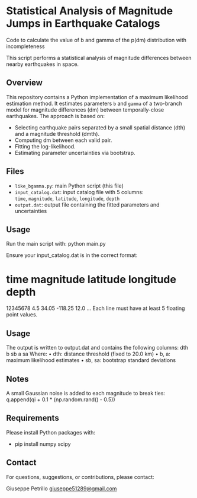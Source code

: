 # Statistical Analysis of Magnitude Jumps in Earthquake Catalogs
Code to calculate the value of b and gamma of the p(dm) distribution with incompleteness

This script performs a statistical analysis of magnitude differences between nearby earthquakes in space.

## Overview

This repository contains a Python implementation of a maximum likelihood estimation method. It estimates parameters `b` and `gamma` of a two-branch model for magnitude differences (dm) between temporally-close earthquakes. The approach is based on:

- Selecting earthquake pairs separated by a small spatial distance (dth) and a magnitude threshold (dmth).
- Computing dm between each valid pair.
- Fitting the log-likelihood.
- Estimating parameter uncertainties via bootstrap.

## Files

- `like_bgamma.py`: main Python script (this file)
- `input_catalog.dat`: input catalog file with 5 columns:  
  `time`, `magnitude`, `latitude`, `longitude`, `depth`
- `output.dat`: output file containing the fitted parameters and uncertainties

## Usage

Run the main script with:
python main.py

Ensure your input_catalog.dat is in the correct format:
# time    magnitude    latitude    longitude    depth
12345678  4.5          34.05       -118.25      12.0
...
Each line must have at least 5 floating point values.

## Usage

The output is written to output.dat and contains the following columns:
dth  b  sb  a  sa
Where:
	•	dth: distance threshold (fixed to 20.0 km)
	•	b, a: maximum likelihood estimates
	•	sb, sa: bootstrap standard deviations


## Notes

A small Gaussian noise is added to each magnitude to break ties:
q.append(qi + 0.1 * (np.random.rand() - 0.5))

## Requirements

Please install Python packages with:
- pip install numpy scipy

## Contact

For questions, suggestions, or contributions, please contact:

Giuseppe Petrillo
giuseppe51289@gmail.com


